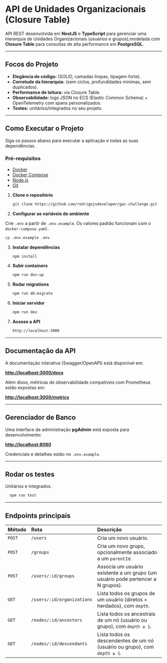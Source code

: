 # **API de Unidades Organizacionais (Closure Table)**

API REST desenvolvida em **NestJS** e **TypeScript** para gerenciar uma hierarquia de Unidades Organizacionais (usuários e grupos),modelada com **Closure Table** para consultas de alta performance em **PostgreSQL**.

---

## **Focos do Projeto**

* **Elegância de código:** (SOLID, camadas limpas, tipagem forte).
* **Corretude da hierarquia:** (sem ciclos, profundidades mínimas, sem duplicados).
* **Performance de leitura:** via Closure Table.
* **Observabilidade:** logs JSON no ECS (Elastic Common Schema) + OpenTelemetry com spans personalizados.
* **Testes:** unitários/integrados no seu projeto.

---

## **Como Executar o Projeto**

Siga os passos abaixo para executar a aplicação e todas as suas dependências.

### **Pré-requisitos**

* [Docker](https://www.docker.com/get-started/)
* [Docker Compose](https://docs.docker.com/compose/install/)
* [Node.js](https://nodejs.org/)
* [Git](https://git-scm.com/)

1. **Clone o repositório**
   ```bash
   git clone https://github.com/rodrigojsdeveloper/gac-challenge.git
   ```

2. **Configurar as variáveis de ambiente**

Crie `.env` a partir de `.env.example`. Os valores padrão funcionam com o `docker-compose.yaml`.

   ```bash
   cp .env.example .env
   ```

3. **Instalar dependências**
   ```bash
   npm install
   ```

4. **Subir containers**
   ```bash
   npm run dev:up
   ```

5. **Rodar migrations**
   ```bash
   npm run db:migrate
   ```

6. **Iniciar servidor**
   ```bash
   npm run dev
   ```

7. **Acesse a API**
   ```bash
   http://localhost:3000
   ```

---

## **Documentação da API**

A documentação interativa (Swagger/OpenAPI) está disponível em:

**[http://localhost:3000/docs](http://localhost:3000/docs)**

Além disso, métricas de observabilidade compatíveis com Prometheus estão expostas em:

**[http://localhost:3000/metrics](http://localhost:3000/metrics)**

---

## **Gerenciador de Banco**

Uma interface de administração **pgAdmin** está exposta para desenvolvimento:

**[http://localhost:8080](http://localhost:8080)**

Credenciais e detalhes estão no `.env.example`.

---

## **Rodar os testes**

Unitários e integrados.

  ```bash
    npm run test
  ```

---

## **Endpoints principais**

| Método | Rota                       | Descrição |
| :----- | :-------------------------- | :--------- |
| `POST` | `/users`                   | Cria um novo usuário. |
| `POST` | `/groups`                  | Cria um novo grupo, opcionalmente associado a um `parentId`. |
| `POST` | `/users/:id/groups`        | Associa um usuário existente a um grupo (um usuário pode pertencer a N grupos). |
| `GET`  | `/users/:id/organizations` | Lista todos os grupos de um usuário (diretos + herdados), com `depth`. |
| `GET`  | `/nodes/:id/ancestors`     | Lista todos os ancestrais de um nó (usuário ou grupo), com `depth ≥ 1`. |
| `GET`  | `/nodes/:id/descendants`   | Lista todos os descendentes de um nó (usuário ou grupo), com `depth ≥ 1`. |

